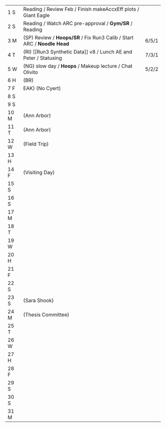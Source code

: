 |      |                                                                           |       |
| ---- | ------------------------------------------------------------------------- | ----- |
| 1  S | Reading / Review Feb / Finish makeAccxEff plots / Giant Eagle             |       |
| 2  S | Reading / Watch ARC pre-approval / **Gym/SR** / Reading                   |       |
| 3  M | (SP) Review / **Hoops/SR** / Fix Run3 Calib / Start ARC / **Noodle Head** | 6/5/1 |
| 4  T | (RI) [[Run3 Synthetic Data]] v8 / Lunch AE and Peter / Statusing          | 7/3/1 |
| 5  W | (NG) slow day / **Hoops** / Makeup lecture / Chat Olivito                 | 5/2/2 |
| 6  H | (BR)                                                                      |       |
| 7  F | EAK) (No Cyert)                                                           |       |
| 8  S |                                                                           |       |
| 9  S |                                                                           |       |
| 10 M | (Ann Arbor)                                                               |       |
| 11 T | (Ann Arbor)                                                               |       |
| 12 W | (Field Trip)                                                              |       |
| 13 H |                                                                           |       |
| 14 F | (Visiting Day)                                                            |       |
| 15 S |                                                                           |       |
| 16 S |                                                                           |       |
| 17 M |                                                                           |       |
| 18 T |                                                                           |       |
| 19 W |                                                                           |       |
| 20 H |                                                                           |       |
| 21 F |                                                                           |       |
| 22 S |                                                                           |       |
| 23 S | (Sara Shook)                                                              |       |
| 24 M | (Thesis Committee)                                                        |       |
| 25 T |                                                                           |       |
| 26 W |                                                                           |       |
| 27 H |                                                                           |       |
| 28 F |                                                                           |       |
| 29 S |                                                                           |       |
| 30 S |                                                                           |       |
| 31 M |                                                                           |       |
